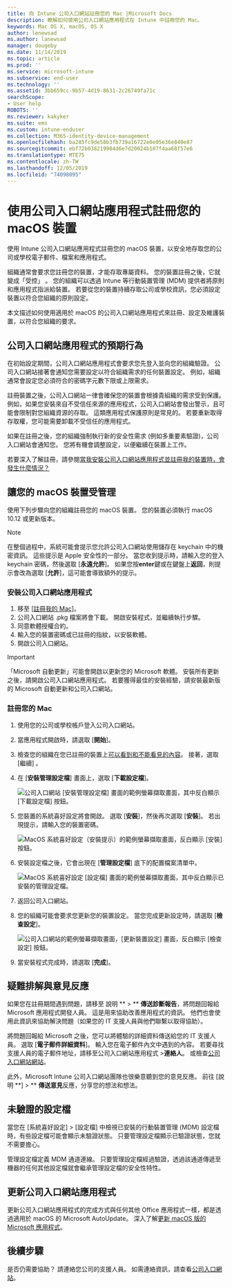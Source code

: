 ```yaml
---
title: 向 Intune 公司入口網站註冊您的 Mac |Microsoft Docs
description: 瞭解如何使用公司入口網站應用程式在 Intune 中註冊您的 Mac。
keywords: Mac OS X, macOS, OS X
author: lenewsad
ms.author: lanewsad
manager: dougeby
ms.date: 11/14/2019
ms.topic: article
ms.prod: ''
ms.service: microsoft-intune
ms.subservice: end-user
ms.technology: ''
ms.assetid: 3bb659cc-9b57-4d19-8631-2c26749fa71c
searchScope:
- User help
ROBOTS: ''
ms.reviewer: kakyker
ms.suite: ems
ms.custom: intune-enduser
ms.collection: M365-identity-device-management
ms.openlocfilehash: ba285fc9de58b3fb739a16722e0e05e36e840e87
ms.sourcegitcommit: ebf72b038219904d6e7d20024b107f4aa68f57e6
ms.translationtype: MTE75
ms.contentlocale: zh-TW
ms.lasthandoff: 12/05/2019
ms.locfileid: "74098095"
---
```

# <a name="enroll-your-macos-device-using-the-company-portal-app"></a>使用公司入口網站應用程式註冊您的 macOS 裝置  

使用 Intune 公司入口網站應用程式註冊您的 macOS 裝置，以安全地存取您的公司或學校電子郵件、檔案和應用程式。

組織通常會要求您註冊您的裝置，才能存取專屬資料。 您的裝置註冊之後，它就變成「受控」  。 您的組織可以透過 Intune 等行動裝置管理 (MDM) 提供者將原則和應用程式指派給裝置。 若要從您的裝置持續存取公司或學校資訊，您必須設定裝置以符合您組織的原則設定。  

本文描述如何使用適用於 macOS 的公司入口網站應用程式來註冊、設定及維護裝置，以符合您組織的要求。  


## <a name="what-to-expect-from-the-company-portal-app"></a>公司入口網站應用程式的預期行為

在初始設定期間，公司入口網站應用程式會要求您先登入並向您的組織驗證。 公司入口網站接著會通知您需要設定以符合組織需求的任何裝置設定。 例如，組織通常會設定您必須符合的密碼字元數下限或上限需求。    

註冊裝置之後，公司入口網站一律會確保您的裝置會根據貴組織的需求受到保護。 例如，如果您安裝來自不受信任來源的應用程式，公司入口網站會發出警示，且可能會限制對您組織資源的存取。 這類應用程式保護原則是常見的。 若要重新取得存取權，您可能需要卸載不受信任的應用程式。 

如果在註冊之後，您的組織強制執行新的安全性需求 (例如多重要素驗證)，公司入口網站會通知您。 您將有機會調整設定，以便繼續在裝置上工作。  

若要深入了解註冊，請參閱[當我安裝公司入口網站應用程式並註冊我的裝置時，會發生什麼情況？](what-happens-if-you-install-the-Company-Portal-app-and-enroll-your-device-in-intune-macos.md)  

## <a name="get-your-macos-device-managed"></a>讓您的 macOS 裝置受管理  
使用下列步驟向您的組織註冊您的 macOS 裝置。 您的裝置必須執行 macOS 10.12 或更新版本。   

> [!NOTE]
> 在整個過程中，系統可能會提示您允許公司入口網站使用儲存在 keychain 中的機密資訊。 這些提示是 Apple 安全性的一部分。 當您收到提示時，請輸入您的登入 keychain 密碼，然後選取 [**永遠允許**]。 如果您按**enter**鍵或在鍵盤上**返回**，則提示會改為選取 [**允許**]，這可能會導致額外的提示。  

### <a name="install-company-portal-app"></a>安裝公司入口網站應用程式  
1. 移至 [[註冊我的 Mac](https://go.microsoft.com/fwlink/?linkid=853070)]。  
2. 公司入口網站 .pkg 檔案將會下載。 開啟安裝程式，並繼續執行步驟。 
3. 同意軟體授權合約。 
4. 輸入您的裝置密碼或已註冊的指紋，以安裝軟體。  
5. 開啟公司入口網站。 

> [!IMPORTANT]
> 「Microsoft 自動更新」可能會開啟以更新您的 Microsoft 軟體。 安裝所有更新之後，請開啟公司入口網站應用程式。 若要獲得最佳的安裝經驗，請安裝最新版的 Microsoft 自動更新和公司入口網站。  


### <a name="enroll-your-mac"></a>註冊您的 Mac  


1. 使用您的公司或學校帳戶登入公司入口網站。  
2. 當應用程式開啟時，請選取 [**開始**]。  
3. 檢查您的組織在您已註冊的裝置上[可以看到和不能看見的內容](what-info-can-your-company-see-when-you-enroll-your-device-in-intune.md)。 接著，選取 [繼續]  。  
4. 在 [**安裝管理設定檔**] 畫面上，選取 [**下載設定檔**]。   

    ![公司入口網站 [安裝管理設定檔] 畫面的範例螢幕擷取畫面，其中反白顯示 [下載設定檔] 按鈕。](./media/install-mgmt-profile-mac-1911.PNG)   
5. 您裝置的系統喜好設定將會開啟。 選取 [**安裝**]，然後再次選取 [**安裝**]。 若出現提示，請輸入您的裝置密碼。  

    ![MacOS 系統喜好設定（安裝提示）的範例螢幕擷取畫面，反白顯示 [安裝] 按鈕。](./media/system-preference-install-1911.PNG)  
6. 安裝設定檔之後，它會出現在 [**管理設定檔**] 底下的配置檔案清單中。  

   ![MacOS 系統喜好設定 [設定檔] 畫面的範例螢幕擷取畫面，其中反白顯示已安裝的管理設定檔。](./media/system-preference-verify-1911.PNG)   
7. 返回公司入口網站。   
8. 您的組織可能會要求您更新您的裝置設定。 當您完成更新設定時，請選取 [**檢查設定**]。  

    ![公司入口網站的範例螢幕擷取畫面，[更新裝置設定] 畫面，反白顯示 [檢查設定] 按鈕。](./media/update-settings-mac-1911.PNG)  
9. 當安裝程式完成時，請選取 [**完成**]。  


 ## <a name="troubleshooting-and-feedback"></a>疑難排解與意見反應   

如果您在註冊期間遇到問題，請移至 說明 ** > ** **傳送診斷報告**，將問題回報給 Microsoft 應用程式開發人員。 這是用來協助改善應用程式的資訊。 他們也會使用此資訊來協助解決問題（如果您的 IT 支援人員與他們聯繫以取得協助）。  

將問題回報給 Microsoft 之後，您可以將體驗的詳細資料傳送給您的 IT 支援人員。 選取 [**電子郵件詳細資料**]。 輸入您在電子郵件內文中遇到的內容。 若要尋找支援人員的電子郵件地址，請移至公司入口網站應用程式 >**連絡人**。 或檢查[公司入口網站網站](https://go.microsoft.com/fwlink/?linkid=2010980)。  
 

此外，Microsoft Intune 公司入口網站團隊也很樂意聽到您的意見反應。 前往 [說明 **] > ** **傳送意見**反應，分享您的想法和想法。  

## <a name="unverified-profiles"></a>未驗證的設定檔  
當您在 [系統喜好設定]   > [設定檔]  中檢視已安裝的行動裝置管理 (MDM) 設定檔時，有些設定檔可能會顯示未驗證狀態。 只要管理設定檔顯示已驗證狀態，您就不需要擔心。  

管理設定檔定義 MDM 通道連線。 只要管理設定檔經過驗證，透過該通道傳遞至機器的任何其他設定檔就會繼承管理設定檔的安全性特性。  

## <a name="updating-the-company-portal-app"></a>更新公司入口網站應用程式

更新公司入口網站應用程式的完成方式與任何其他 Office 應用程式一樣，都是透過適用於 macOS 的 Microsoft AutoUpdate。 深入了解[更新 macOS 版的 Microsoft 應用程式](https://support.office.com/article/Check-for-Office-for-Mac-updates-automatically-bfd1e497-c24d-4754-92ab-910a4074d7c1)。  

## <a name="next-steps"></a>後續步驟  
是否仍需要協助？ 請連絡您公司的支援人員。 如需連絡資訊，請查看[公司入口網站](https://go.microsoft.com/fwlink/?linkid=2010980)。  


